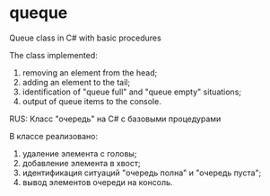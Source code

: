 # queque
Queue class in C# with basic procedures

The class implemented:
1) removing an element from the head;
2) adding an element to the tail;
3) identification of "queue full" and "queue empty" situations;
4) output of queue items to the console.

RUS:
Класс "очередь" на C# с базовыми процедурами

В классе реализовано:
1) удаление элемента с головы;
2) добавление элемента в хвост;
3) идентификация ситуаций "очеpедь полна" и "очеpедь пуста";
4) вывод элементов очереди на консоль.
